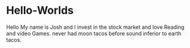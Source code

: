 # Hello-Worlds
Hello My name is Josh and I invest in the stock market and love Reading and video Games.
never had moon tacos before sound inferior to earth tacos.
